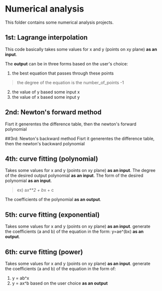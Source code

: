 # Numerical analysis
This folder contains some numerical analysis projects.

## 1st: Lagrange interpolation

This code basically takes some values for x and y (points on xy plane) **as an input**.

The **output** can be in three forms based on the user's choice:
1. the best equation that passes through these points
> the degree of the equation is the number_of_points -1
2. the value of y based some input x
3. the value of x based some input y

## 2nd: Newton's forward method
Fisrt it generentes the difference table, then the newton's forward polynomial

##3rd: Newton's backward method
Fisrt it generentes the difference table, then the newton's backward polynomial

## 4th: curve fitting (polynomial)
Takes some values for x and y (points on xy plane) **as an input**.
The degree of the desired output polynomial **as an input**.
The form of the desired polynomial **as an input**.
  > ex) a*x**2 + b*x + c

The coefficients of the polynomial **as an output**.

## 5th: curve fitting (exponential)
Takes some values for x and y (points on xy plane) **as an input**.
generate the coefficients (a and b) of the equation in the form: y=ae^(bx) **as an output**.

## 6th: curve fitting (power)
Takes some values for x and y (points on xy plane) **as an input**.
generate the coefficients (a and b) of the equation in the form of:
1. y = ab^x
2. y = ax^b
based on the user choice
**as an output**
